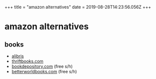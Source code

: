 +++
title = "amazon alternatives"
date = 2019-08-28T14:23:56.056Z
+++
# amazon alternatives

## books

* [alibris](https://www.alibris.com/)
* [thriftbooks.com](https://www.thriftbooks.com/)
* [bookdepository.com](https://www.bookdepository.com/) (free s/h)
* [betterworldbooks.com](https://www.betterworldbooks.com/) (free s/h)

